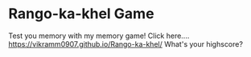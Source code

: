# Rango-ka-khel Game
Test you memory with my memory game!
Click here.... https://vikramm0907.github.io/Rango-ka-khel/
What's your highscore?
